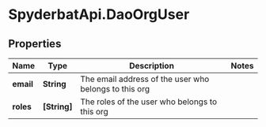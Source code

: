 # SpyderbatApi.DaoOrgUser

## Properties

Name | Type | Description | Notes
------------ | ------------- | ------------- | -------------
**email** | **String** | The email address of the user who belongs to this org | 
**roles** | **[String]** | The roles of the user who belongs to this org | 


